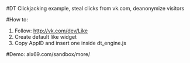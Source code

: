 #DT
Clickjacking example, steal clicks from vk.com, deanonymize visitors

#How to:
1. Follow: http://vk.com/dev/Like
2. Create default like widget
3. Copy AppID and insert one inside dt_engine.js

#Demo:
alx69.com/sandbox/more/
